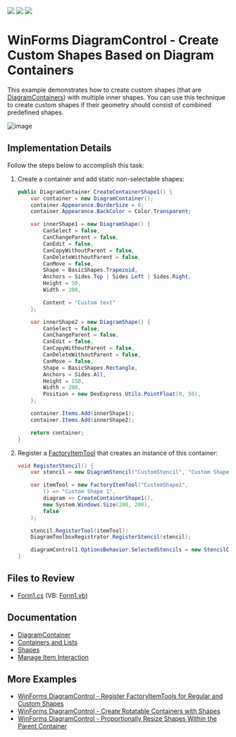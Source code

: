 <!-- default badges list -->
![](https://img.shields.io/endpoint?url=https://codecentral.devexpress.com/api/v1/VersionRange/659310713/17.1.3%2B)
[![](https://img.shields.io/badge/Open_in_DevExpress_Support_Center-FF7200?style=flat-square&logo=DevExpress&logoColor=white)](https://supportcenter.devexpress.com/ticket/details/T1174644)
[![](https://img.shields.io/badge/📖_How_to_use_DevExpress_Examples-e9f6fc?style=flat-square)](https://docs.devexpress.com/GeneralInformation/403183)
<!-- default badges end -->

# WinForms DiagramControl - Create Custom Shapes Based on Diagram Containers

This example demonstrates how to create custom shapes (that are [DiagramContainers](https://docs.devexpress.com/WindowsForms/DevExpress.XtraDiagram.DiagramContainer)) with multiple inner shapes. You can use this technique to create custom shapes if their geometry should consist of combined predefined shapes.

![image](https://github.com/DevExpress-Examples/winforms-diagram-create-custom-shapes-based-on-diagram-containers/assets/65009440/58c4b65d-1a2e-4af8-ba8a-26dc9ff736ee)

## Implementation Details

Follow the steps below to accomplish this task:

1. Create a container and add static non-selectable shapes:

   ```cs
   public DiagramContainer CreateContainerShape1() {
       var container = new DiagramContainer();
       container.Appearance.BorderSize = 0;
       container.Appearance.BackColor = Color.Transparent;

       var innerShape1 = new DiagramShape() {
           CanSelect = false,
           CanChangeParent = false,
           CanEdit = false,
           CanCopyWithoutParent = false,
           CanDeleteWithoutParent = false,
           CanMove = false,
           Shape = BasicShapes.Trapezoid,
           Anchors = Sides.Top | Sides.Left | Sides.Right,
           Height = 50,
           Width = 200,

           Content = "Custom text"
       };

       var innerShape2 = new DiagramShape() {
           CanSelect = false,
           CanChangeParent = false,
           CanEdit = false,
           CanCopyWithoutParent = false,
           CanDeleteWithoutParent = false,
           CanMove = false,
           Shape = BasicShapes.Rectangle,
           Anchors = Sides.All,
           Height = 150,
           Width = 200,
           Position = new DevExpress.Utils.PointFloat(0, 50),
       };

       container.Items.Add(innerShape1);
       container.Items.Add(innerShape2);

       return container;
   }
   ```

2. Register a [FactoryItemTool](https://docs.devexpress.com/CoreLibraries/DevExpress.Diagram.Core.FactoryItemTool) that creates an instance of this container:

   ```cs
   void RegisterStencil() {
       var stencil = new DiagramStencil("CustomStencil", "Custom Shapes");

       var itemTool = new FactoryItemTool("CustomShape1",
           () => "Custom Shape 1",
           diagram => CreateContainerShape1(),
           new System.Windows.Size(200, 200), 
           false
       );

       stencil.RegisterTool(itemTool);
       DiagramToolboxRegistrator.RegisterStencil(stencil);

       diagramControl1.OptionsBehavior.SelectedStencils = new StencilCollection() { "CustomStencil" };
   }
   ```

## Files to Review

- [Form1.cs](./CS/WindowsFormsApp4/Form1.cs) (VB: [Form1.vb](./VB/WindowsFormsApp4/Form1.vb))

## Documentation

- [DiagramContainer](https://docs.devexpress.com/WindowsForms/DevExpress.XtraDiagram.DiagramContainer)
- [Containers and Lists](https://docs.devexpress.com/WindowsForms/117672/controls-and-libraries/diagrams/diagram-items/containers)
- [Shapes](https://docs.devexpress.com/WindowsForms/116882/controls-and-libraries/diagrams/diagram-items/shapes)
- [Manage Item Interaction](https://docs.devexpress.com/WindowsForms/120271/controls-and-libraries/diagrams/diagram-items/managing-items-interaction)

## More Examples

- [WinForms DiagramControl - Register FactoryItemTools for Regular and Custom Shapes](https://github.com/DevExpress-Examples/winforms-diagram-register-factoryitemtools-for-shapes)
- [WinForms DiagramControl - Create Rotatable Containers with Shapes](https://github.com/DevExpress-Examples/winforms-diagram-create-rotatable-containers-with-shapes)
- [WinForms DiagramControl - Proportionally Resize Shapes Within the Parent Container](https://github.com/DevExpress-Examples/winforms-diagram-proportionally-resize-shapes-within-container)
